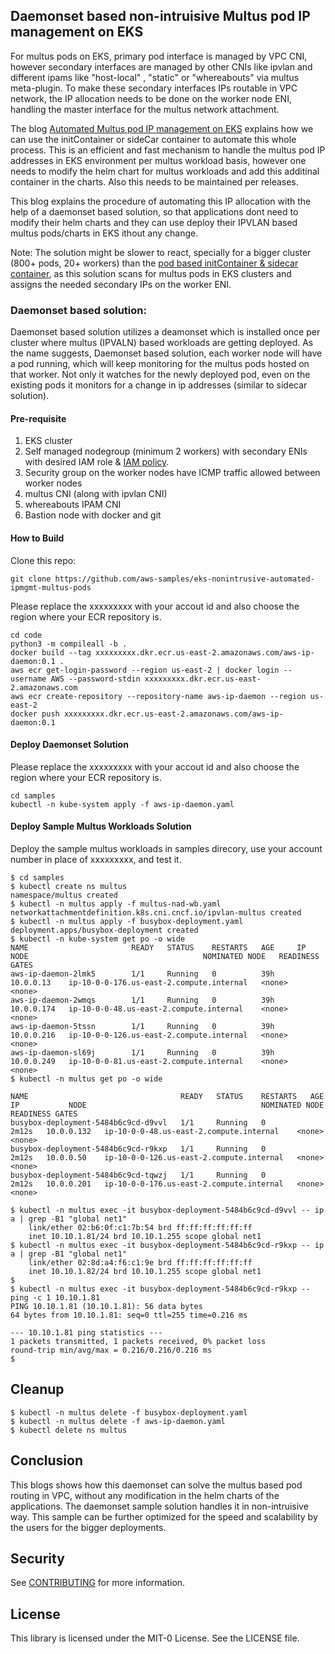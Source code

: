 
## Daemonset based non-intruisive Multus pod IP management on EKS

For multus pods on EKS, primary pod interface is managed by VPC CNI, however secondary interfaces are managed by other CNIs like ipvlan and different ipams like "host-local" , "static" or "whereabouts" via multus meta-plugin. To make these secondary interfaces IPs routable in VPC network, the IP allocation needs to be done on the worker node ENI, handling the master interface for the multus network attachment. 

The blog [Automated Multus pod IP management on EKS](https://github.com/aws-samples/eks-automated-ipmgmt-multus-pods) explains how we can use the initContainer or sideCar container to automate this whole process. This is an efficient and fast mechanism to handle the multus pod IP addresses in EKS environment per multus workload basis, however one needs to modify the helm chart for multus workloads and add this additinal container in the charts. Also this needs to be maintained per releases.

This blog explains the procedure of automating this IP allocation with the help of a daemonset based solution, so that applications dont need to modify their helm charts and they can use deploy their IPVLAN based multus pods/charts in EKS ithout any change.  

Note: The solution might be slower to react, specially for a bigger cluster (800+ pods, 20+ workers) than the [pod based initContainer & sidecar container](https://github.com/aws-samples/eks-automated-ipmgmt-multus-pods), as this solution scans for multus pods in EKS clusters and assigns the needed secondary IPs on the worker ENI. 

### Daemonset based solution:

Daemonset based solution utilizes a deamonset which is installed once per cluster where multus (IPVALN) based workloads are getting deployed. As the name suggests, Daemonset based solution, each worker node will have a pod running, which will keep monitoring for the multus pods
hosted on that worker. Not only it watches for the newly deployed pod, even on the existing pods it monitors for a change in ip addresses (similar to sidecar solution). 

#### Pre-requisite

1. EKS cluster
2. Self managed nodegroup (minimum 2 workers) with secondary ENIs with desired IAM role & [IAM policy](samples/iam-policy.json).
3. Security group on the worker nodes have ICMP traffic allowed between worker nodes
4. multus CNI (along with ipvlan CNI) 
5. whereabouts IPAM CNI
6. Bastion node with docker and git

#### How to Build

Clone this repo:

```
git clone https://github.com/aws-samples/eks-nonintrusive-automated-ipmgmt-multus-pods
```
Please replace the xxxxxxxxx with your accout id and also choose the region where your ECR repository is.


```
cd code
python3 -m compileall -b .
docker build --tag xxxxxxxxx.dkr.ecr.us-east-2.amazonaws.com/aws-ip-daemon:0.1 .
aws ecr get-login-password --region us-east-2 | docker login --username AWS --password-stdin xxxxxxxxx.dkr.ecr.us-east-2.amazonaws.com
aws ecr create-repository --repository-name aws-ip-daemon --region us-east-2
docker push xxxxxxxxx.dkr.ecr.us-east-2.amazonaws.com/aws-ip-daemon:0.1
```

####  Deploy Daemonset Solution

Please replace the xxxxxxxxx with your accout id and also choose the region where your ECR repository is.

```
cd samples
kubectl -n kube-system apply -f aws-ip-daemon.yaml
```

####  Deploy Sample Multus Workloads Solution


Deploy the sample multus workloads in samples direcory, use your account number in place of xxxxxxxxx, and test it. 
```
$ cd samples
$ kubectl create ns multus
namespace/multus created
$ kubectl -n multus apply -f multus-nad-wb.yaml
networkattachmentdefinition.k8s.cni.cncf.io/ipvlan-multus created
$ kubectl -n multus apply -f busybox-deployment.yaml
deployment.apps/busybox-deployment created
$ kubectl -n kube-system get po -o wide
NAME                       READY   STATUS    RESTARTS   AGE     IP           NODE                                       NOMINATED NODE   READINESS GATES
aws-ip-daemon-2lmk5        1/1     Running   0          39h     10.0.0.13    ip-10-0-0-176.us-east-2.compute.internal   <none>           <none>
aws-ip-daemon-2wmqs        1/1     Running   0          39h     10.0.0.174   ip-10-0-0-48.us-east-2.compute.internal    <none>           <none>
aws-ip-daemon-5tssn        1/1     Running   0          39h     10.0.0.216   ip-10-0-0-126.us-east-2.compute.internal   <none>           <none>
aws-ip-daemon-sl69j        1/1     Running   0          39h     10.0.0.249   ip-10-0-0-81.us-east-2.compute.internal    <none>           <none>
$ kubectl -n multus get po -o wide

NAME                                  READY   STATUS    RESTARTS   AGE     IP           NODE                                       NOMINATED NODE   READINESS GATES
busybox-deployment-5484b6c9cd-d9vvl   1/1     Running   0          2m12s   10.0.0.132   ip-10-0-0-48.us-east-2.compute.internal    <none>           <none>
busybox-deployment-5484b6c9cd-r9kxp   1/1     Running   0          2m12s   10.0.0.50    ip-10-0-0-126.us-east-2.compute.internal   <none>           <none>
busybox-deployment-5484b6c9cd-tqwzj   1/1     Running   0          2m12s   10.0.0.201   ip-10-0-0-176.us-east-2.compute.internal   <none>           <none>

$ kubectl -n multus exec -it busybox-deployment-5484b6c9cd-d9vvl -- ip a | grep -B1 "global net1"
    link/ether 02:b6:0f:c1:7b:54 brd ff:ff:ff:ff:ff:ff
    inet 10.10.1.81/24 brd 10.10.1.255 scope global net1
$ kubectl -n multus exec -it busybox-deployment-5484b6c9cd-r9kxp -- ip a | grep -B1 "global net1"
    link/ether 02:8d:a4:f6:c1:9e brd ff:ff:ff:ff:ff:ff
    inet 10.10.1.82/24 brd 10.10.1.255 scope global net1
$
$ kubectl -n multus exec -it busybox-deployment-5484b6c9cd-r9kxp -- ping -c 1 10.10.1.81
PING 10.10.1.81 (10.10.1.81): 56 data bytes
64 bytes from 10.10.1.81: seq=0 ttl=255 time=0.216 ms

--- 10.10.1.81 ping statistics ---
1 packets transmitted, 1 packets received, 0% packet loss
round-trip min/avg/max = 0.216/0.216/0.216 ms
$
```

## Cleanup
```
$ kubectl -n multus delete -f busybox-deployment.yaml
$ kubectl -n multus delete -f aws-ip-daemon.yaml
$ kubectl delete ns multus
```

## Conclusion
This blogs shows how this daemonset can solve the multus based pod routing in VPC, without any modification in the helm charts of the applications. The daemonset sample solution handles it in non-intruisive way. This sample can be further optimized for the speed and scalability by the users for the bigger deployments.

## Security

See [CONTRIBUTING](CONTRIBUTING.md#security-issue-notifications) for more information.

## License

This library is licensed under the MIT-0 License. See the LICENSE file.

